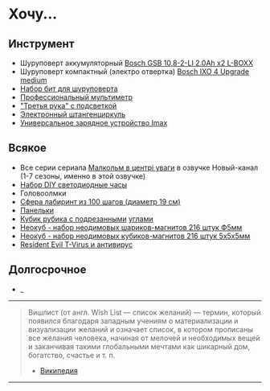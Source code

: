 # Хочу...

## Инструмент
- Шуруповерт аккумуляторный [Bosch GSB 10,8-2-LI 2.0Ah x2 L-BOXX][shurupovert]
- Шуруповерт компактный (электро отвертка) [Bosch IXO 4 Upgrade medium][otvertka]
- [Набор бит для шуруповерта][bitynashurupovert]
- [Профессиональный мультиметр][multimetr]
- ["Третья рука" с подсветкой][extrahand]
- [Электронный штангенциркуль][micrometer]
- [Универсальное зарядное устройство Imax][imaxcharger]

## Всякое
- Все серии сериала [Малкольм в центрі уваги][malcolm] в озвучке Новый-канал (1-7 сезоны, именно в этой озвучке)
- [Набор DIY светодиодные часы][diyledclock]
- Головоолмки
 - [Сфера лабиринт из 100 шагов (диаметр 19 см)][labirint]
 - [Панельки][panels]
 - [Кубик рубика с подрезанными][rubikangle] [углами][rubikangle2]
 - [Неокуб - набор неодимовых шариков-магнитов 216 штук Ф5мм][neocubeball]
 - [Неокуб - набор неодимовых кубиков-магнитов 216 штук 5х5х5мм][neocubecube]
 - [Resident Evil T-Virus и антивирус][tvirus]

## Долгосрочное
- _


[wishlist]: http://www.wikiwand.com/ru/Вишлист
[malcolm]: https://uk.wikipedia.org/wiki/Малкольм_у_центрі_уваги
[diyledclock]: https://ru.aliexpress.com/item/2016-new-come-Compact-4-digit-DIY-Digital-LED-Clock-Kit-Light-Control-Temperature-Date-Time/32619347593.html
[labirint]: https://ru.aliexpress.com/item/3D-Space-Puzzle-Perplexus-Magnetic-Ball-Educational-Maze-Cube-Intellect-IQ-Trainer-Game-Amazing-Balance-Toy/32419635749.html
[panels]: https://ru.aliexpress.com/item/8-Panels-3-Rings-Black-Magic-Folding-Puzzle-Cube-Twisty/32409069486.html
[rubikangle]: https://ru.aliexpress.com/item/2015-NEW-ShengShou-Magic-Cube-Professional-3x3x3-Rainbow-Cubo-Magico-Puzzle-Speed-Classic-Toys-Learning-Education/32337826546.html
[rubikangle2]: https://ru.aliexpress.com/item/3x3x3-Cyclone-Boys-Magic-Cube-Puzzle-Cubes-Speed-Cubo-Square-Puzzle-No-Sticker-Rainbow-Gifts-Educational/32713235049.html
[neocubeball]: https://ru.aliexpress.com/item/13Colors-Option-5mm-216-pcs-Neo-Cube-Magic-Cube-Puzzle-Metaballs-Magnetic-Balls-with-metal-box/32757115162.html
[neocubecube]:https://ru.aliexpress.com/item/216Pcs-Magnet-Beads-Magnetic-Cube-5mm-Square-Balls-Cubo-Magico-4-on-4-Creatives-Toy-for/32750565020.html
[shurupovert]:https://market.yandex.ru/product/10589353
[otvertka]:https://market.yandex.ru/product/8482956
[bitynashurupovert]:http://www.dns-shop.ru/product/e1e7a90d00363361/nabor-bit-bosch-2607017164/
[multimetr]:https://ru.aliexpress.com/item/HYELEC-MS8236-6000-Counts-Digital-Multimeter-with-T-RMS-USB-1000V-10A-60M-Ohm-100mF-10MHz/32531814702.html
[extrahand]:https://ru.aliexpress.com/item/Adjustable-3-5X-12X-Helping-Hand-Clip-LED-Light-Magnifying-Glass-Lens-Desk-Desktop-Table-Magnifier/32753379905.html
[micrometer]:https://ru.aliexpress.com/item/V1NF-Digital-Vernier-Caliper-Gauge-Micrometer-Electronic-LCD-With-Case-150mm-Free-Shipping/32647747511.html
[tvirus]:http://www.bigbadtoystore.com/bbts/product.aspx?product=HCO10078&mode=retail
[imaxcharger]:https://ru.aliexpress.com/item/100-Original-SKYRC-IMAX-B6AC-V2-RC-Charger-Dual-Power-50W-Genuine-Lipo-Battery-Balance-Discharger/32636755057.html

-------
> Вишлист (от англ. Wish List — список желаний) — термин, который появился благодаря западным 
учениям о материализации и визуализации желаний и означает список, в котором прописаны все 
желания человека, начиная от мелочей и необходимых вещей и заканчивая такими глобальными 
мечтами как шикарный дом, богатство, счастье и т. п.
> - [Википедия][wishlist]

-------
